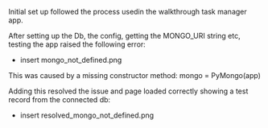 Initial set up followed the process usedin the walkthrough task manager app.

After setting up the Db, the config, getting the MONGO_URI string etc, testing the app raised the following error:
 - insert mongo_not_defined.png

 This was caused by a missing constructor method: 
 mongo = PyMongo(app)

 Adding this resolved the issue and page loaded correctly showing a test record from the connected db:
 - insert resolved_mongo_not_defined.png
